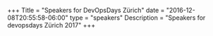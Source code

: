 +++
Title = "Speakers for DevOpsDays Zürich"
date = "2016-12-08T20:55:58-06:00"
type = "speakers"
Description = "Speakers for devopsdays Zürich 2017"
+++
